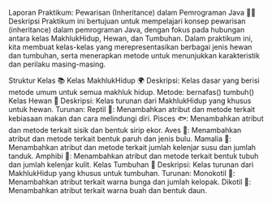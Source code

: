 Laporan Praktikum: Pewarisan (Inheritance) dalam Pemrograman Java 🌱🐾
Deskripsi
Praktikum ini bertujuan untuk mempelajari konsep pewarisan (inheritance) dalam pemrograman Java, dengan fokus pada hubungan antara kelas MakhlukHidup, Hewan, dan Tumbuhan. Dalam praktikum ini, kita membuat kelas-kelas yang merepresentasikan berbagai jenis hewan dan tumbuhan, serta menerapkan metode untuk menunjukkan karakteristik dan perilaku masing-masing.

Struktur Kelas 📚
Kelas MakhlukHidup 🌍
Deskripsi: Kelas dasar yang berisi metode umum untuk semua makhluk hidup.
Metode:
bernafas()
tumbuh()
Kelas Hewan 🦁
Deskripsi: Kelas turunan dari MakhlukHidup yang khusus untuk hewan.
Turunan:
Reptil 🐍: Menambahkan atribut dan metode terkait kebiasaan makan dan cara melindungi diri.
Pisces 🐟: Menambahkan atribut dan metode terkait sisik dan bentuk sirip ekor.
Aves 🦅: Menambahkan atribut dan metode terkait bentuk paruh dan jenis bulu.
Mamalia 🦓: Menambahkan atribut dan metode terkait jumlah kelenjar susu dan jumlah tanduk.
Amphibi 🐸: Menambahkan atribut dan metode terkait bentuk tubuh dan jumlah kelenjar kulit.
Kelas Tumbuhan 🌿
Deskripsi: Kelas turunan dari MakhlukHidup yang khusus untuk tumbuhan.
Turunan:
Monokotil 🌼: Menambahkan atribut terkait warna bunga dan jumlah kelopak.
Dikotil 🍓: Menambahkan atribut terkait warna buah dan bentuk daun.
